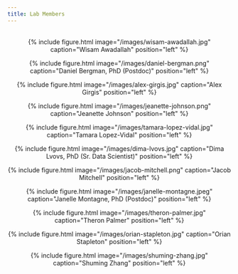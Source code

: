 ```yaml
---
title: Lab Members
---
```

<br>
<center>
  {% include figure.html image="/images/wisam-awadallah.jpg" caption="Wisam Awadallah" position="left" %}

  {% include figure.html image="/images/daniel-bergman.png" caption="Daniel Bergman, PhD (Postdoc)" position="left" %}

  {% include figure.html image="/images/alex-girgis.jpg" caption="Alex Girgis" position="left" %}
</center>
<center>
  {% include figure.html image="/images/jeanette-johnson.png" caption="Jeanette Johnson" position="left" %}

  {% include figure.html image="/images/tamara-lopez-vidal.jpg" caption="Tamara Lopez-Vidal" position="left" %}

  {% include figure.html image="/images/dima-lvovs.jpg" caption="Dima Lvovs, PhD (Sr. Data Scientist)" position="left" %}
</center>
<center>
  {% include figure.html image="/images/jacob-mitchell.png" caption="Jacob Mitchell" position="left" %}
  
  {% include figure.html image="/images/janelle-montagne.jpeg" caption="Janelle Montagne, PhD (Postdoc)" position="left" %}

  {% include figure.html image="/images/theron-palmer.jpg" caption="Theron Palmer" position="left" %}

</center>
<center>
  {% include figure.html image="/images/orian-stapleton.jpg" caption="Orian Stapleton" position="left" %}

  {% include figure.html image="/images/shuming-zhang.jpg" caption="Shuming Zhang" position="left" %}
</center>
